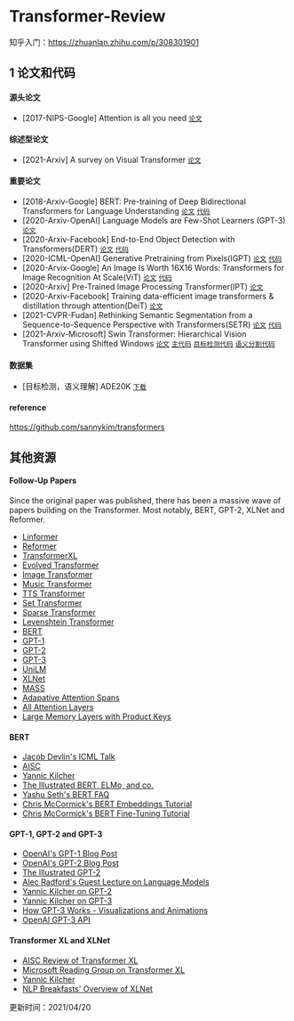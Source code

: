 # Transformer-Review
知乎入门：https://zhuanlan.zhihu.com/p/308301901
## 1 论文和代码

#### 源头论文
- [2017-NIPS-Google] Attention is all you need [`论文`](https://papers.nips.cc/paper/2017/file/3f5ee243547dee91fbd053c1c4a845aa-Paper.pdf)

#### 综述型论文
- [2021-Arxiv] A survey on Visual Transformer [`论文`](https://arxiv.org/pdf/2012.12556.pdf)

#### 重要论文
- [2018-Arxiv-Google] BERT: Pre-training of Deep Bidirectional Transformers for Language Understanding [`论文`](https://arxiv.org/pdf/1810.04805.pdf) [`代码`](https://github.com/google-research/bert)
- [2020-Arxiv-OpenAI] Language Models are Few-Shot Learners (GPT-3) [`论文`](https://arxiv.org/pdf/2005.14165.pdf) 
- [2020-Arxiv-Facebook] End-to-End Object Detection with Transformers(DERT) [`论文`](https://arxiv.org/pdf/2005.12872.pdf) [`代码`](https://github.com/facebookresearch/detr)
- [2020-ICML-OpenAI] Generative Pretraining from Pixels(IGPT) [`论文`](https://cdn.openai.com/papers/Generative_Pretraining_from_Pixels_V2.pdf) [`代码`](https://github.com/openai/image-gpt)
- [2020-Arvix-Google] An Image Is Worth 16X16 Words: Transformers for Image Recognition At Scale(ViT) [`论文`](https://arxiv.org/pdf/2010.11929.pdf) [`代码`](https://github.com/google-research/vision_transformer)
- [2020-Arxiv] Pre-Trained Image Processing Transformer(IPT) [`论文`](https://arxiv.org/pdf/2012.00364.pdf)
- [2020-Arxiv-Facebook] Training data-efficient image transformers & distillation through attention(DeiT) [`论文`](https://arxiv.org/pdf/2012.12877.pdf)
- [2021-CVPR-Fudan] Rethinking Semantic Segmentation from a Sequence-to-Sequence Perspective with Transformers(SETR) [`论文`](https://arxiv.org/pdf/2012.15840.pdf) [`代码`](https://github.com/fudan-zvg/SETR)
- [2021-Arxiv-Microsoft] Swin Transformer: Hierarchical Vision Transformer using Shifted Windows [`论文`](https://arxiv.org/pdf/2103.14030.pdf) [`主代码`](https://github.com/microsoft/Swin-Transformer) [`目标检测代码`](https://github.com/SwinTransformer/Swin-Transformer-Object-Detection) [`语义分割代码`](https://github.com/SwinTransformer/Swin-Transformer-Semantic-Segmentation) 

#### 数据集
- [目标检测，语义理解] ADE20K [`下载`](https://groups.csail.mit.edu/vision/datasets/ADE20K/)

#### reference
https://github.com/sannykim/transformers

## 其他资源
#### Follow-Up Papers
Since the original paper was published, there has been a massive wave of papers building on the Transformer. Most notably, BERT, GPT-2, XLNet and Reformer. 
- [Linformer](https://arxiv.org/abs/2006.04768)
- [Reformer](https://openreview.net/forum?id=rkgNKkHtvB)
- [TransformerXL](https://arxiv.org/abs/1901.02860)
- [Evolved Transformer](https://arxiv.org/abs/1901.11117)
- [Image Transformer](https://arxiv.org/abs/1802.05751)
- [Music Transformer](https://arxiv.org/abs/1809.04281)
- [TTS Transformer](https://arxiv.org/abs/1809.08895)
- [Set Transformer](https://arxiv.org/abs/1810.00825)
- [Sparse Transformer](https://arxiv.org/abs/1904.10509)
- [Levenshtein Transformer](https://arxiv.org/abs/1905.11006)
- [BERT](https://arxiv.org/abs/1810.04805)
- [GPT-1](https://s3-us-west-2.amazonaws.com/openai-assets/research-covers/language-unsupervised/language_understanding_paper.pdf)
- [GPT-2](https://d4mucfpksywv.cloudfront.net/better-language-models/language_models_are_unsupervised_multitask_learners.pdf)
- [GPT-3](https://arxiv.org/abs/2005.14165)
- [UniLM](https://arxiv.org/abs/1905.03197)
- [XLNet](https://arxiv.org/abs/1906.08237)
- [MASS](https://arxiv.org/abs/1905.02450)
- [Adapative Attention Spans](https://arxiv.org/abs/1905.07799)
- [All Attention Layers](https://arxiv.org/abs/1907.01470)
- [Large Memory Layers with Product Keys](https://arxiv.org/abs/1907.05242)

#### BERT
- [Jacob Devlin's ICML Talk](https://videoken.com/embed/uN4PKDp5HOU?tocitem=4)
- [AISC](https://www.youtube.com/watch?v=BhlOGGzC0Q0)
- [Yannic Kilcher](https://www.youtube.com/watch?v=-9evrZnBorM)
- [The Illustrated BERT, ELMo, and co.](http://jalammar.github.io/illustrated-bert/)
- [Yashu Seth's BERT FAQ](https://yashuseth.blog/2019/06/12/bert-explained-faqs-understand-bert-working/)
- [Chris McCormick's BERT Embeddings Tutorial](https://mccormickml.com/2019/05/14/BERT-word-embeddings-tutorial/)
- [Chris McCormick's BERT Fine-Tuning Tutorial](https://mccormickml.com/2019/07/22/BERT-fine-tuning/)

#### GPT-1, GPT-2 and GPT-3
- [OpenAI's GPT-1 Blog Post](https://openai.com/blog/language-unsupervised/)
- [OpenAI's GPT-2 Blog Post](https://openai.com/blog/better-language-models/)
- [The Illustrated GPT-2](https://jalammar.github.io/illustrated-gpt2/)
- [Alec Radford's Guest Lecture on Language Models](https://www.youtube.com/watch?v=GEtbD6pqTTE&t=2057s)
- [Yannic Kilcher on GPT-2](https://www.youtube.com/watch?v=u1_qMdb0kYU)
- [Yannic Kilcher on GPT-3](https://www.youtube.com/watch?v=SY5PvZrJhLE)
- [How GPT-3 Works - Visualizations and Animations](https://jalammar.github.io/how-gpt3-works-visualizations-animations/)
- [OpenAI GPT-3 API](https://openai.com/blog/openai-api/)

#### Transformer XL and XLNet
- [AISC Review of Transformer XL](https://www.youtube.com/watch?v=cXZ9YBqH3m0&t=2226s)
- [Microsoft Reading Group on Transformer XL](https://www.youtube.com/watch?v=cXZ9YBqH3m0&t=2226s)
- [Yannic Kilcher](https://www.youtube.com/watch?v=H5vpBCLo74U)
- [NLP Breakfasts' Overview of XLNet](https://www.youtube.com/watch?v=cXZ9YBqH3m0&t=2226s)

更新时间：2021/04/20
